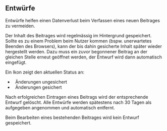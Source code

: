 ## Entwürfe

Entwürfe helfen einen Datenverlust beim Verfassen eines neuen Beitrages zu vermeiden.

Der Inhalt des Beitrages wird regelmässig im Hintergrund gespeichert. Sollte es zu einem Problem beim Nutzer kommen (bspw. unerwartetes Beenden des Browsers), kann der bis dahin gesicherte Inhalt später wieder hergestellt werden. Dazu muss ein zuvor begonnener Beitrag an der gleichen Stelle erneut geöffnet werden, der Entwurf wird dann automatisch eingefügt.

Ein Ikon zeigt den aktuellen Status an:

- <i class="fa fa-pencil" aria-hidden="true"></i> &nbsp; Änderungen ungesichert
- <i class="fa fa-floppy-o" aria-hidden="true"></i> &nbsp; Änderungen gesichert

Nach erfolgreichen Eintragen eines Beitrags wird der entsprechende Entwurf gelöscht. Alle Entwürfe werden spätestens nach 30 Tagen als aufgegeben angenommen und automatisch entfernt.

Beim Bearbeiten eines bestehenden Beitrages wird kein Entwurf gespeichert.
